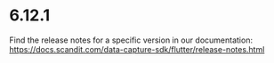 
# 6.12.1

Find the release notes for a specific version in our documentation: https://docs.scandit.com/data-capture-sdk/flutter/release-notes.html
